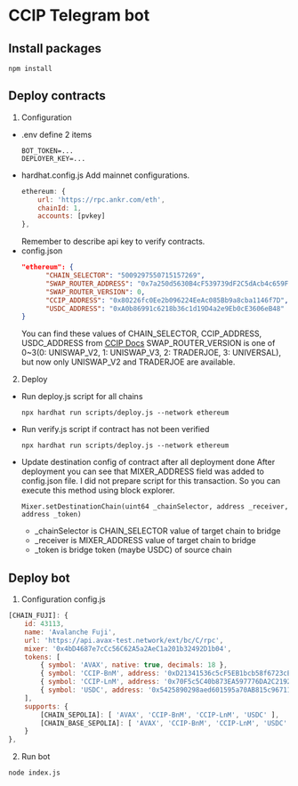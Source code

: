 # CCIP Telegram bot

## Install packages
```shell
npm install
```
## Deploy contracts
1) Configuration
- .env
  define 2 items
  ```
  BOT_TOKEN=...
  DEPLOYER_KEY=...
  ```
- hardhat.config.js
  Add mainnet configurations.
  ```javascript
  ethereum: {
      url: 'https://rpc.ankr.com/eth',
      chainId: 1,
      accounts: [pvkey]
  },
  ```
  Remember to describe api key to verify contracts.
- config.json
  ```json
  "ethereum": {
        "CHAIN_SELECTOR": "5009297550715157269",
        "SWAP_ROUTER_ADDRESS": "0x7a250d5630B4cF539739dF2C5dAcb4c659F2488D",
        "SWAP_ROUTER_VERSION": 0,
        "CCIP_ADDRESS": "0x80226fc0Ee2b096224EeAc085Bb9a8cba1146f7D",
        "USDC_ADDRESS": "0xA0b86991c6218b36c1d19D4a2e9Eb0cE3606eB48"
  }
  ```
  You can find these values of CHAIN_SELECTOR, CCIP_ADDRESS, USDC_ADDRESS from [CCIP Docs](https://docs.chain.link/ccip/supported-networks/v1_2_0/mainnet)
  SWAP_ROUTER_VERSION is one of 0~3(0: UNISWAP_V2, 1: UNISWAP_V3, 2: TRADERJOE, 3: UNIVERSAL), but now only UNISWAP_V2 and TRADERJOE are available.
2) Deploy
- Run deploy.js script for all chains
  ```shell
  npx hardhat run scripts/deploy.js --network ethereum
  ```
- Run verify.js script if contract has not been verified
  ```shell
  npx hardhat run scripts/deploy.js --network ethereum
  ```
- Update destination config of contract after all deployment done
  After deployment you can see that MIXER_ADDRESS field was added to config.json file.
  I did not prepare script for this transaction.
  So you can execute this method using block explorer.
  ```solidity
  Mixer.setDestinationChain(uint64 _chainSelector, address _receiver, address _token)
  ```
  * _chainSelector is CHAIN_SELECTOR value of target chain to bridge
  * _receiver is MIXER_ADDRESS value of target chain to bridge
  * _token is bridge token (maybe USDC) of source chain
## Deploy bot
1) Configuration config.js
```js
[CHAIN_FUJI]: {
    id: 43113,
    name: 'Avalanche Fuji',
    url: 'https://api.avax-test.network/ext/bc/C/rpc',
    mixer: '0x4bD4687e7cCc56C62A5a2AeC1a201b32492D1b04',
    tokens: [
        { symbol: 'AVAX', native: true, decimals: 18 },
        { symbol: 'CCIP-BnM', address: '0xD21341536c5cF5EB1bcb58f6723cE26e8D8E90e4', decimals: 18, limit: 100_000 },
        { symbol: 'CCIP-LnM', address: '0x70F5c5C40b873EA597776DA2C21929A8282A3b35', decimals: 18, limit: 100_000 },
        { symbol: 'USDC', address: '0x5425890298aed601595a70AB815c96711a31Bc65', decimals: 6 },
    ],
    supports: {
        [CHAIN_SEPOLIA]: [ 'AVAX', 'CCIP-BnM', 'CCIP-LnM', 'USDC' ],
        [CHAIN_BASE_SEPOLIA]: [ 'AVAX', 'CCIP-BnM', 'CCIP-LnM', 'USDC' ],
    }
},
```
2) Run bot
```shell
node index.js
```
